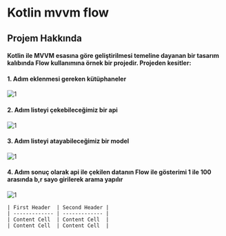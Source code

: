 # Kotlin mvvm flow

## Projem Hakkında

#### Kotlin ile MVVM esasına göre geliştirilmesi temeline dayanan bir tasarım kalıbında Flow kullanımına örnek bir projedir. Projeden kesitler:

#### 1. Adım eklenmesi gereken kütüphaneler

![1](https://user-images.githubusercontent.com/35520725/159170054-f4ceafe7-f753-44c7-b255-72fd742d439d.PNG)

#### 2. Adım listeyi çekebileceğimiz bir api

![1](https://user-images.githubusercontent.com/35520725/159170151-ccaf893c-bd78-43c7-a0fa-19b4284a3c7c.PNG)

#### 3. Adım listeyi atayabileceğimiz bir model

![1](https://user-images.githubusercontent.com/35520725/159171060-af33e960-5f00-47ab-bc46-859dd334e0a4.PNG)

#### 4. Adım sonuç olarak api ile çekilen datanın Flow ile gösterimi 1 ile 100 arasında b,r sayo girilerek arama yapılır

![1](https://user-images.githubusercontent.com/35520725/159171087-ed754be6-a0df-4171-b22f-b95c94636e43.PNG)

    | First Header  | Second Header |
    | ------------- | ------------- |
    | Content Cell  | Content Cell  |
    | Content Cell  | Content Cell  |
